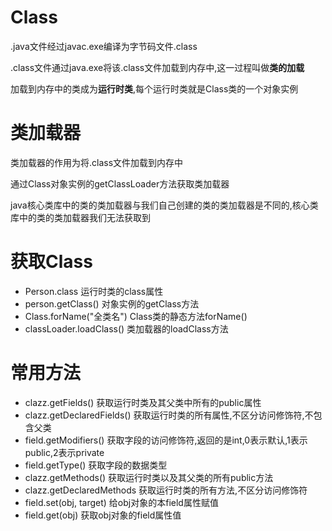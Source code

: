 # Class

.java文件经过javac.exe编译为字节码文件.class

.class文件通过java.exe将该.class文件加载到内存中,这一过程叫做**类的加载**

加载到内存中的类成为**运行时类**,每个运行时类就是Class类的一个对象实例





# 类加载器

类加载器的作用为将.class文件加载到内存中

通过Class对象实例的getClassLoader方法获取类加载器

java核心类库中的类的类加载器与我们自己创建的类的类加载器是不同的,核心类库中的类的类加载器我们无法获取到





# 获取Class

- Person.class 运行时类的class属性
- person.getClass() 对象实例的getClass方法
- Class.forName("全类名") Class类的静态方法forName()
- classLoader.loadClass() 类加载器的loadClass方法





# 常用方法

- clazz.getFields() 获取运行时类及其父类中所有的public属性
- clazz.getDeclaredFields() 获取运行时类的所有属性,不区分访问修饰符,不包含父类
- field.getModifiers() 获取字段的访问修饰符,返回的是int,0表示默认,1表示public,2表示private
- field.getType() 获取字段的数据类型
- clazz.getMethods() 获取运行时类以及其父类的所有public方法
- clazz.getDeclaredMethods 获取运行时类的所有方法,不区分访问修饰符
- field.set(obj, target) 给obj对象的本field属性赋值
- field.get(obj) 获取obj对象的field属性值
